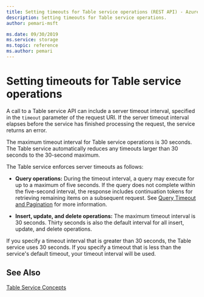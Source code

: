 ```yaml
---
title: Setting timeouts for Table service operations (REST API) - Azure Storage
description: Setting timeouts for Table service operations.
author: pemari-msft

ms.date: 09/30/2019
ms.service: storage
ms.topic: reference
ms.author: pemari
---
```


# Setting timeouts for Table service operations

A call to a Table service API can include a server timeout interval, specified in the `timeout` parameter of the request URI. If the server timeout interval elapses before the service has finished processing the request, the service returns an error.  
  
 The maximum timeout interval for Table service operations is 30 seconds. The Table service automatically reduces any timeouts larger than 30 seconds to the 30-second maximum.  
  
 The Table service enforces server timeouts as follows:  
  
-   **Query operations:** During the timeout interval, a query may execute for up to a maximum of five seconds. If the query does not complete within the five-second interval, the response includes continuation tokens for retrieving remaining items on a subsequent request. See [Query Timeout and Pagination](Query-Timeout-and-Pagination.md) for more information.  
  
-   **Insert, update, and delete operations:** The maximum timeout interval is 30 seconds. Thirty seconds is also the default interval for all insert, update, and delete operations.  
  
 If you specify a timeout interval that is greater than 30 seconds, the Table service uses 30 seconds. If you specify a timeout that is less than the service's default timeout, your timeout interval will be used.  
  
## See Also  
 [Table Service Concepts](Table-Service-Concepts.md)
